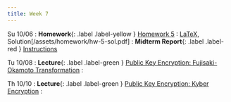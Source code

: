 ```yaml
---
title: Week 7
---
```

Su 10/06
: **Homework**{: .label .label-yellow } [Homework 5](/assets/homework/hw-5.pdf)
    : [LaTeX](/assets/homework/hw-5.tex), Solution[/assets/homework/hw-5-sol.pdf]
: **Midterm Report**{: .label .label-red } [Instructions](/assets/homework/midterm-report.pdf)

Tu 10/08
: **Lecture**{: .label .label-green } [Public Key Encryption: Fujisaki-Okamoto Transformation](/assets/lecture-notes/collection-F24.pdf)
    : 
 

Th 10/10
: **Lecture**{: .label .label-green } [Public Key Encryption: Kyber Encryption](/assets/lecture-notes/collection-F24.pdf)
    : 
